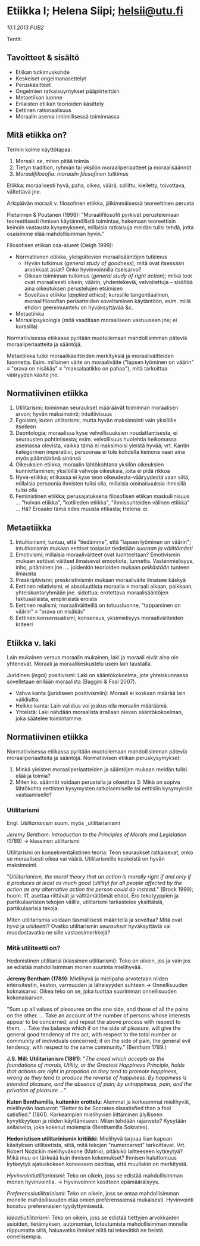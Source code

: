# Etiikka I; Helena Siipi; helsii@utu.fi #
*10.1.2013 PUB2*

Tentit:

## Tavoitteet &amp; sisältö ##

* Etiikan tutkimuskohde
* Keskeiset ongelmanasettelyt
* Peruskäsitteet
* Ongelmien ratkaisuyritykset pääpiirteittäin
* Metaetiikan luonne
* Erilaisten etiikan teorioiden käsittely
* Eettinen rationaalisuus
* Moraalin asema inhimillisessä toiminnassa

## Mitä etiikka on? ##

Termin kolme käyttötapaa:

1. Moraali: se, miten pitää toimia
2. Tietyn tradition, ryhmän tai yksilön moraaliperiaatteet ja moraalisäännöt
3. *Moraalifilosofia: moraalin filosofinen tutkimus*

Etiikka: moraalisesti hyvä, paha, oikea, väärä, sallittu, kielletty, toivottava, vältettävä jne.

Arkipäivän moraali v. filosofinen etiikka, jälkimmäisessä teoreettinen perusta

Pietarinen &amp; Poutanen (1998): "Moraalifilosofit pyrkivät perustelemaan teoreettisesti ihmisen käytännöllistä toimintaa, hakemaan teoreettisin keinoin vastausta kysymykseen,
millaisia ratkaisuja meidän tulisi tehdä, jotta osaisimme elää mahdollisimman hyvin."

Filosofisen etiikan osa-alueet (Deigh 1999):

* Normatiivnen etiikka, yleispätevien moraalisääntöjen tutkimus
    * Hyvän tutkimus (_general study of goodness_); mitä ovat itsessään arvokkaat asiat? Onko hyvinvoinnilla itseisarvo?
    * Oikean toiminnan tutkimus (_general study of right action_); mitkä teot ovat moraalisesti oikein, väärin, yhdentekeviä, velvoitettuja &ndash; sisältää aina oikeutuksen
      perustelujen etsimisen
    * Soveltava etiikka (_applied ethics_); kurssille tangentiaalinen, moraalifilosofian periaatteiden soveltaminen käytäntöön, esim. millä ehdoin geenimuuntelu on hyväksyttävää
      &amp;c.
* Metaetiikka
* Moraalipsykologia (mitä vaaditaan moraaliseen vastuuseen jne; ei kurssilla)

Normatiivisessa etiikassa pyritään muotoilemaan mahdollisimman päteviä moraaliperiaatteita ja sääntöjä.

Metaetiikka tutkii moraalikäsitteiden merkityksiä ja moraaliväitteiden luonnetta. Esim. millainen väite on moraaliväite ("lapsen lyöminen on väärin" &equiv; "orava on nisäkäs"
&equiv; "maksalaatikko on pahaa"), mitä tarkoittaa vääryyden käsite jne. 

## Normatiivinen etiikka ##

1. Utilitarismi; toiminnan seuraukset määräävät toiminnan moraalisen arvon; hyvän maksimointi; intuitiivisuus
2. Egoisimi; kuten utilitarismi, mutta hyvän maksimointi vain yksilölle itselleen
3. Deontologia; moraalissa kyse velvollisuuksien noudattamisesta, ei seurausten pohtimisesta; esim. velvollisuus huolehtia heikomassa asemassa olevista, vaikka tämä ei maksimoisi
   yleistä hyvää; vrt. Kantin kategorinen imperatiivi, persoonaa ei tule kohdella keinona vaan aina myös päämääränä sinänsä
4. Oikeuksien etiikka; moraalin lähtökohtana yksilön oikeuksien kunniottaminen; yksilöillä vahvoja oikeuksia, joita ei pidä rikkoa
5. Hyve-etiikka; etiikassa ei kyse teon oikeudesta-vääryydestä vaan siitä, millaisia persoonia ihmisten tulisi olla, millaisia ominaisuuksia ihmisillä tulisi olla
6. Feministinen etiikka; perusajatuksena filosofisen etiikan maskuliinisuus &hellip; "hoivan etiikka", "kotilieden etiikka", "ihmissuhteiden välinen etiikka" &hellip; Hä? Eroaako
   tämä edes muusta etikasta; Helena: ei.

## Metaetiikka ##

1. Intuitionismi; tuntuu, että "tiedämme", että "lapsen lyöminen on väärin"; intuitionismin mukaan eettiset tosiasiat tiedetään _suoraan ja välittömästi_
2. Emotivismi; millaisia moraaliväitteet ovat luonteeltaan? Emotivismin mukaan eettiset väitteet ilmaisevat emootiota, tunnetta. Vastenmielisyys, inho, pitäminen jne. &hellip;
   joidenkin teorioiden mukaan _pelkästään_ tunteen ilmausta
3. Preskriptivismi; preskristivismin mukaan moraaliväite ilmaisee käskyä
4. Eettinen relativismi; ei absoluuttista moraalia &equiv; moraali aikaan, paikkaan, yhteiskuntaryhmään jne. sidottua; erotettava moraalisääntöjen faktuaalisista, empiirisistä eroista
5. Eettinen realismi; moraaliväitteillä on totuusluonne, "tappaminen on väärin" &equiv; "orava on nisäkäs"
6. Eettinen konsensualismi; konsensus, yksimielisyys moraaliväitteiden kriteeri

## Etiikka v. laki ##

Lain mukainen versus moraalin mukainen, laki ja moraali eivät aina ole yhtenevät. Moraali ja moraalikeskustelu usein lain taustalla.

Juridinen (_legal_) positivismi: Laki on sääntökokoelma, jota yhteiskunnassa sovelletaan erillään moraalista (Baggini &amp; Fosl 2007).

* Vahva kanta (juridiseen positivismiin): Moraali ei koskaan määrää lain validiutta.
* Heikko kanta: Lain validius voi joskus olla moraalin määräämä.
* Yhteistä: Laki nähdään moraalista irrallaan olevan sääntökokoelman, joka säätelee toimintamme. 

## Normatiivinen etiikka ##

Normatiivisessa etiikassa pyritään muotoilemaan mahdollisimman päteviä moraaliperiaatteita ja sääntöjä. Normatiivisen etiikan peruskysymykset:

1. Minkä yleisten moraaliperiaatteiden ja sääntöjen mukaan meidän tulisi elää ja toimia?
2. Miten ko. säännöt voidaan perustella ja oikeuttaa
3: Mikä on sopiva lähtökohta eettisten kysymysten ratkaisemiselle tai eettisiin kysymyksiin vastaamiselle?

### Utilitarismi ###

Engl. _Utilitarianism_ suom. myös _utilitarianismi

*Jeremy Bentham*: _Introduction to the Principles of Morals and Legislation_ (1789) &rarr; klassinen utilitarismi

Utilitarismi on konsekventalistinen teoria: Teon seuraukset ratkaisevat, onko se moraalisesti oikea vai väärä. Utilitarismille keskeistä on hyvän maksimointi.

"_Utilitarianism, the moral theory that an action is morally right if and only if it produces at least as much good (utility) for all people affected by the action as any
alternative action the person could do instead._" (Brock 1999); huom. iff, asettaa riittävät ja välttämättömät ehdot. Ero tekotyyppien ja partikulaaristen tekojen välille, utilitarismi tarkastelee yksittäisiä, partikulaarisia tekoja.

Miten utilitarismia voidaan täsmällisesti määritellä ja soveltaa? Mitä ovat _hyvä_ ja _utiliteetti_?
Ovatko utilitarismin _seuraukset_ hyväksyttäviä vai muodostavatko ne sille vastaesimerkkejä?

### Mitä utiliteetti on? ###

Hedonistinen utilitarisi (klassinen utilitarismi): Teko on oikein, jos ja vain jos se edistää mahdollisimman monen suurinta mielihyvää.

**Jeremy Bentham (1789)**: Mielihyvä ja mielipaha arvotetaan niiden intensiteetin, keston, varmuuden ja läheisyyden suhteen &rarr; Onnellisuuden koknaisarvo. Oikea teko on se, joka tuottaa suurimman onnellisuuden kokonaisarvon.

"Sum up all values of pleasures on the one side, and those of all the pains on the other. ... Take an account of the number of persons whose interests appear to be concerned; and repeat the above process with respect to them. ... Take the balance which if on the side of pleasure, will give the general good tendency of the act, with respect to the total number or community of individuals concerned; if on the side of pain, the general evil tendency, with respect to the same community." (Bentham 1789.)

**J.S. Mill: Utilitarianism (1861)**: "_The creed which accepts as the foundations of morals, Utility, or the Greatest Happiness Principle, holds that actions are right in propotion as they tend to promote happiness, wrong as they tend to produce the reverse of happiness. By happiness is intended pleasure, and the absence of pain; by unhappiness, pain, and the privation of pleasure ..._" 

**Kuten Benthamilla, kuitenkin erottelu**: Alemmat ja korkeammat mielihyvät, mielihyvän _laatuerot_: "Better to be Socrates dissatisfied than a fool satisfied." (1861). Korkeampien mielihyvien liittäminen älylliseen kyvykkyyteen ja niiden käyttämiseen. Miten tehdään rajanveto? Kysytään sellaiselta, joka kokenut molempia (Benthamilla Sokrates).

**Hedonistisen utilitarinismin kritiikki**: Mielihyvä tarjoaa liian kapean käsityksen utiliteetista, siitä, mitä tekojen "numeroarvot" tarkoittavat. Vrt. Robert Nozickin mielihyväkone (Matrix), pitäisikö laitteeseen kytkeytyä? Mikä muu on tärkeää kuin ihmisen kokemukset? Ihmisen haluttomuus kytkeytyä ajatuskokeen koneeseen osoittaa, että muullakin on merkitystä.

_Hyvinvointiutilitarinismi_: Teko on oikein, joss se edistää mahdollisimman monen hyvinvointia. &rarr; Hyvinvoinnin käsitteen epämääräisyys.

_Preferenssiutilitarinismi_: Teko on oikein, joss se antaa mahdollisimman monelle mahdollisuuden elää omien preferenssiensä mukaisesti. Hyvinvointi koostuu preferenssien
tyydyttymisestä.

_Ideaaliutilitarismi_: Teko on oikein, joss se edistää tiettyjen arvokkaiden asioiden, tietämyksen, autonomian, toteutumista mahdollisimman monelle riippumatta siitä, haluavatko
ihmiset niitä tai tekevätkö ne heistä onnellisempia.
